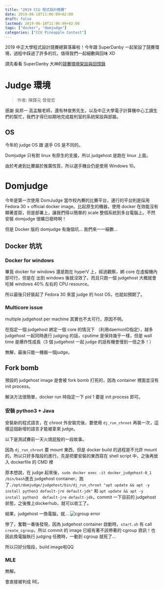 ```yaml
---
title: "2019 CCU 程式設計競賽"
date: 2019-06-18T11:06:09+02:00
draft: false
lastmod: 2019-06-18T11:06:09+02:00
tags: ["docker", "domjudge"]
categories: ["CCU Pineapple Contest"]
---
```


2019 中正大學程式設計競賽總算落幕啦！今年跟 SuperDanby 一起架設了競賽環境，過程中踩過了許多的坑，值得我們一起細數與回味 XD

請先看看 SuperDanby 大神的[競賽環境架設與回憶錄](https://superdanby.github.io/Blog/setup-a-multi-node-local-openshift-cluster.html#using-openshift)

<!--more-->

# Judge 環境

> 作者: 陳鐸元 曾俊宏

感謝 吳邦一 高孟駿老師，還有林俊男先生，以及中正大學電子計算機中心工讀生們的幫忙，我們才得已如期地完成裁判室的系統架設與部屬。

## OS

今年的 judge OS 跟 選手 OS 是不同的。

Domjudge 只有對 linux 有原生的支援，所以 judgehost 是跑在 linux 上面。

由於考慮到比賽屬於推廣性質，所以選手機台仍是使用 Windows 10。

# Domjudge 

今年是第一次使用 DomJudge 當作校內賽的比賽平台，運行的平台則是採用 Fedora 30 + official docker image。比起原生的機器，使用 docker 在效能沒有顯著差距，但是部署上，讓我們得以簡單的 scale 整個系統到多台電腦上。不然安裝 domjudge 很曠日廢時啊！

但是 Docker 版的 domjudge 有幾個坑... 我們來一一細數...

## Docker 坑坑

### Docker for windows

畢竟 docker for windows 還是跑在 hyperV 上，經過觀察，綁 core 在虛擬機內部可行，但是在 出到 windows 後就沒效了。而且只跑一個 judgehost 大概就會吃掉 windows 40% 左右的 CPU resource。

所以最後只好裝起了 Fedora 30 來當 judge 的 host OS，也就如預期了。

### Multicore issue

multiple judgehost per machine 其實也不太可行，原因不明。

在指定一個 judgehost 綁定一個 core 的情況下 （利用daemonID指定），越多 judgehost 一起同時進行 judging 的話，cputime 是保持幾乎一樣，但是 wall time 是爆炸性成長（3 個 judgehost 一起 judge 的話有機會慢到一倍之多！）

無解，最後只能一機器一個judge。

## Fork bomb

預設的 judgehost image 是會被 fork bomb 打死的，因為 container 裡面並沒有 init process。

解決方法很簡單，docker run 時指定一下 pid 1 要是 init process 即可。

### 安裝 python3 + Java

安裝新的程式語言，在 chroot 外安裝完後，要使用 `dj_run_chroot` 再裝一次，這樣這個新增的語言才能被拿來 judge。

以下是測試賽前一天火燒屁股的一段故事。

因為 `dj_run_chroot` 要 mount 東西，但是 docker build 的過程是不允許 mount 的，所以只好多階段的進行。先是把要安裝的東西寫在 shell script 中，之後再放入 dockerfile 的 CMD 裡

原本想說，在 judge 起來後，`sudo docker exec -it docker_judgehost-0_1 /bin/bash`進去 judgehost container，跑了`./opt/domjudge/judgehost/bin/dj_run_chroot "apt update && apt -y install python3 default-jre default-jdk"` 和 `apt update && apt -y install python3  default-jre default-jdk`，commit 一下目前的 judgehost 狀態，之後推上dockerhub，就可以收工了。

結果，judgehost 一換電腦，就...
![cgroup error](https://i.imgur.com/XlW4HD2.png)

慘了，奮戰一番後發現，因為 judgehost container 啟動時，`start.sh` 有 call `create_cgroup`，所以 commit 的 image 已經有著不該帶著的 cgroup 資訊！也因此換電腦執行 judging 任務時，一動到 cgroup 就死了...

所以只好分階段，build image啦QQ 

### MLE 

無解。

會直接被判成 RE。
